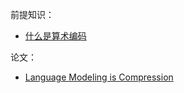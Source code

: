 前提知识：
 - [什么是算术编码](https://zhuanlan.zhihu.com/p/390684936)


论文：
 - [Language Modeling is Compression](https://openreview.net/pdf?id=jznbgiynus)
